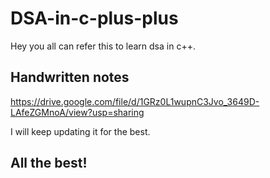 # DSA-in-c-plus-plus

Hey you all can refer this to learn dsa in c++.

## Handwritten notes
https://drive.google.com/file/d/1GRz0L1wupnC3Jvo_3649D-LAfeZGMnoA/view?usp=sharing

I will keep updating it for the best.

## All the best!
